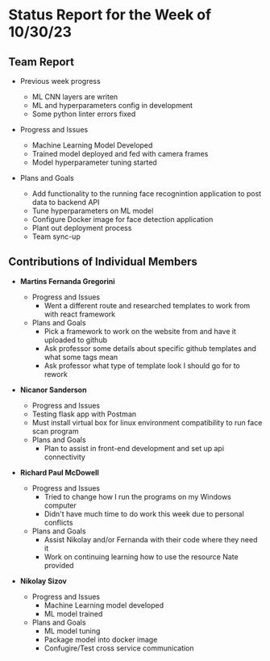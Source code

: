 # Status Report for the Week of 10/30/23

## Team Report

 - Previous week progress
   - ML CNN layers are writen
   - ML and hyperparameters config in development
   - Some python linter errors fixed

 - Progress and Issues
   - Machine Learning Model Developed
   - Trained model deployed and fed with camera frames
   - Model hyperparameter tuning started
  

 - Plans and Goals
   - Add functionality to the running face recognintion application to post data to backend API 
   - Tune hyperparameters on ML model
   - Configure Docker image for face detection application
   - Plant out deployment process
   - Team sync-up


## Contributions of Individual Members

 - **Martins Fernanda Gregorini**

   - Progress and Issues
     - Went a different route and researched templates to work from with react framework
   - Plans and Goals
     - Pick a framework to work on the website from and have it uploaded to github
     - Ask professor some details about specific github templates and what some tags mean
     - Ask professor what type of template look I should go for to rework
       
 - **Nicanor Sanderson**

    - Progress and Issues
     - Testing flask app with Postman
     - Must install virtual box for linux environment compatibility to run face scan program
   - Plans and Goals
     - Plan to assist in front-end development and set up api connectivity
     
 - **Richard Paul McDowell**

   - Progress and Issues
     - Tried to change how I run the programs on my Windows computer
     - Didn't have much time to do work this week due to personal conflicts
   - Plans and Goals
     - Assist Nikolay and/or Fernanda with their code where they need it
     - Work on continuing learning how to use the resource Nate provided

      

 - **Nikolay Sizov**

   - Progress and Issues
     - Machine Learning model developed
     - ML model trained
   - Plans and Goals
     - ML model tuning
     - Package model into docker image
     - Confugire/Test cross service communication 
